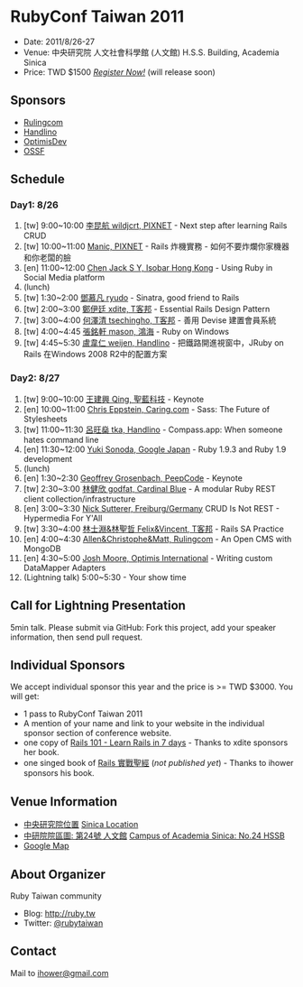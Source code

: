 # RubyConf Taiwan 2011

* Date: 2011/8/26-27
* Venue: 中央研究院 人文社會科學館 (人文館) H.S.S. Building, Academia Sinica
* Price: TWD $1500 *[Register Now!](#)* (will release soon)

## Sponsors

* [Rulingcom](http://www.rulingcom.com)
* [Handlino](http://handlino.com)
* [OptimisDev](http://www.optimispt.com)
* [OSSF](http://www.openfoundry.org/)

## Schedule

### Day1: 8/26

1. [tw] 9:00~10:00 [李昆航 wildjcrt, PIXNET](2011/speakers/wildjcrt.md) - Next step after learning Rails CRUD
2. [tw] 10:00~11:00 [Manic, PIXNET](2011/speakers/manic.md) - Rails 炸機實務 - 如何不要炸爛你家機器和你老闆的臉
3. [en] 11:00~12:00 [Chen Jack S Y, Isobar Hong Kong](2011/speakers/jack.md) - Using Ruby in Social Media platform
4. (lunch)
5. [tw] 1:30~2:00 [鄧慕凡 ryudo](2011/speakers/ryudo.md) - Sinatra, good friend to Rails
6. [tw] 2:00~3:00 [鄭伊廷 xdite, T客邦](2011/speakers/xdite.md) - Essential Rails Design Pattern
7. [tw] 3:00~4:00 [何澤清 tsechingho, T客邦](2011/speakers/tsechingho.md) - 善用 Devise 建置會員系統
8. [tw] 4:00~4:45 [張銘軒 mason, 鴻海](2011/speakers/mason.md) - Ruby on Windows
9. [tw] 4:45~5:30 [盧韋仁 weijen, Handlino](2011/speakers/weijen.md) - 把鐵路開進視窗中，JRuby on Rails 在Windows 2008 R2中的配置方案

### Day2: 8/27

1. [tw] 9:00~10:00 [王建興 Qing, 聖藍科技](2011/speakers/qing.md) - Keynote
2. [en] 10:00~11:00 [Chris Eppstein, Caring.com](2011/speakers/chris-eppstein.md) - Sass: The Future of Stylesheets
3. [tw] 11:00~11:30 [呂旺燊 tka, Handlino](2011/speakers/tka.md) - Compass.app: When someone hates command line
4. [en] 11:30~12:00 [Yuki Sonoda, Google Japan](2011/speakers/yugui.md) - Ruby 1.9.3 and Ruby 1.9 development
5. (lunch)
6. [en] 1:30~2:30 [Geoffrey Grosenbach, PeepCode](2011/speakers/topfunky.md) - Keynote
7. [tw] 2:30~3:00 [林健欣 godfat, Cardinal Blue](2011/speakers/godfat.md) - A modular Ruby REST client collection/infrastructure
8. [en] 3:00~3:30 [Nick Sutterer, Freiburg/Germany](2011/speakers/nick.md) CRUD Is Not REST - Hypermedia For Y'All
9. [tw] 3:30~4:00 [林士淵&林聖哲 Felix&Vincent, T客邦](2011/speakers/felix-vincent.md) - Rails SA Practice
10. [en] 4:00~4:30 [Allen&Christophe&Matt, Rulingcom](2011/speakers/rulingcom.md) - An Open CMS with MongoDB
11. [en] 4:30~5:00 [Josh Moore, Optimis International](2011/speakers/josh.md) - Writing custom DataMapper Adapters
12. (Lightning talk) 5:00~5:30 - Your show time

## Call for Lightning Presentation

5min talk. Please submit via GitHub: Fork this project, add your speaker information, then send pull request.

## Individual Sponsors

We accept individual sponsor this year and the price is >= TWD $3000. You will get:

* 1 pass to RubyConf Taiwan 2011
* A mention of your name and link to your website in the individual sponsor section of conference website.
* one copy of [Rails 101 - Learn Rails in 7 days](http://rails-101.logdown.com/) - Thanks to xdite sponsors her book.
* one singed book of [Rails 實戰聖經](http://ihower.tw/rails3) (*not published yet*) - Thanks to ihower sponsors his book.

## Venue Information

* [中央研究院位置](http://www.sinica.edu.tw/location.htm) [Sinica Location](http://home.sinica.edu.tw/en/site/location.html)
* [中研院院區圖: 第24號 人文館](http://www.sinica.edu.tw/as/map/asmap_c.html) [Campus of Academia Sinica: No.24 HSSB](http://www.sinica.edu.tw/as/map/asmap.html)
* [Google Map](http://maps.google.com/maps/ms?ie=UTF8&source=embed&hl=zh-TW&msa=0&msid=101908379901557595242.00047f68df8db5ba850ee&ll=25.041749,121.613674&spn=0.037326,0.054932&z=14)

## About Organizer

Ruby Taiwan community

* Blog: <http://ruby.tw>
* Twitter: [@rubytaiwan](http://twitter.com/rubytaiwan)

## Contact

Mail to ihower@gmail.com
